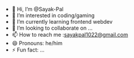 - 👋 Hi, I’m @Sayak-Pal
- 👀 I’m interested in coding/gaming
- 🌱 I’m currently learning frontend webdev
- 💞️ I’m looking to collaborate on ...
- 📫 How to reach me :sayakpal1022@gmail.com
- 😄 Pronouns: he/him
- ⚡ Fun fact: ...

<!---
Sayak-Pal/Sayak-Pal is a ✨ special ✨ repository because its `README.md` (this file) appears on your GitHub profile.
You can click the Preview link to take a look at your changes.
--->

